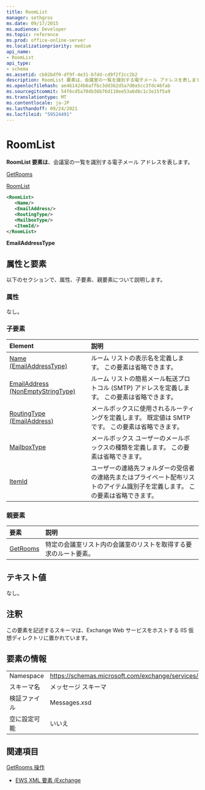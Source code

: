 ```yaml
---
title: RoomList
manager: sethgros
ms.date: 09/17/2015
ms.audience: Developer
ms.topic: reference
ms.prod: office-online-server
ms.localizationpriority: medium
api_name:
- RoomList
api_type:
- schema
ms.assetid: cb02bdf0-df9f-4e31-b7dd-cd9f2f2cc2b2
description: RoomList 要素は、会議室の一覧を識別する電子メール アドレスを表します。
ms.openlocfilehash: ae461424b6affbc3dd362d5a7d0a5cc3fdc46fab
ms.sourcegitcommit: 54f6cd5a704b36b76d110ee53a6d6c1c3e15f5a9
ms.translationtype: MT
ms.contentlocale: ja-JP
ms.lasthandoff: 09/24/2021
ms.locfileid: "59524491"
---
```

# <a name="roomlist"></a>RoomList

**RoomList 要素は**、会議室の一覧を識別する電子メール アドレスを表します。 
  
[GetRooms](getrooms.md)
  
[RoomList](roomlist.md)
  
```XML
<RoomList>
   <Name/>
   <EmailAddress/>
   <RoutingType/>
   <MailboxType/>
   <ItemId/>
</RoomList>
```

 **EmailAddressType**
## <a name="attributes-and-elements"></a>属性と要素

以下のセクションで、属性、子要素、親要素について説明します。
  
### <a name="attributes"></a>属性

なし。
  
### <a name="child-elements"></a>子要素

|**Element**|**説明**|
|:-----|:-----|
|[Name (EmailAddressType)](name-emailaddresstype.md) <br/> |ルーム リストの表示名を定義します。 この要素は省略できます。  <br/> |
|[EmailAddress (NonEmptyStringType)](emailaddress-nonemptystringtype.md) <br/> |ルーム リストの簡易メール転送プロトコル (SMTP) アドレスを定義します。 この要素は省略できます。  <br/> |
|[RoutingType (EmailAddress)](routingtype-emailaddress.md) <br/> |メールボックスに使用されるルーティングを定義します。 既定値は SMTP です。 この要素は省略できます。  <br/> |
|[MailboxType](mailboxtype.md) <br/> |メールボックス ユーザーのメールボックスの種類を定義します。 この要素は省略できます。  <br/> |
|[ItemId](itemid.md) <br/> |ユーザーの連絡先フォルダーの受信者の連絡先またはプライベート配布リストのアイテム識別子を定義します。 この要素は省略できます。  <br/> |
   
### <a name="parent-elements"></a>親要素

|**要素**|**説明**|
|:-----|:-----|
|[GetRooms](getrooms.md) <br/> |特定の会議室リスト内の会議室のリストを取得する要求のルート要素。  <br/> |
   
## <a name="text-value"></a>テキスト値

なし。
  
## <a name="remarks"></a>注釈

この要素を記述するスキーマは、Exchange Web サービスをホストする IIS 仮想ディレクトリに置かれています。
  
## <a name="element-information"></a>要素の情報

|||
|:-----|:-----|
|Namespace  <br/> |https://schemas.microsoft.com/exchange/services/2006/messages  <br/> |
|スキーマ名  <br/> |メッセージ スキーマ  <br/> |
|検証ファイル  <br/> |Messages.xsd  <br/> |
|空に設定可能  <br/> |いいえ  <br/> |
   
## <a name="see-also"></a>関連項目



[GetRooms 操作](getrooms-operation.md)


- [EWS XML 要素 (Exchange](ews-xml-elements-in-exchange.md)

